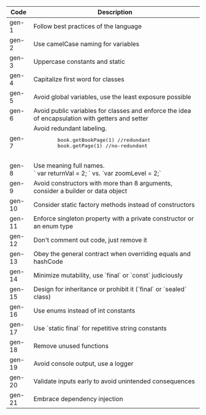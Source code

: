 <table>
  <thead>
    <tr><th>Code</th><th>Description</th></tr>
  </thead>
  <tbody>
    <tr><td> gen-1  </td><td> Follow best practices of the language </td></tr>
    <tr><td> gen-2  </td><td> Use camelCase naming for variables </td></tr>
    <tr><td> gen-3  </td><td> Uppercase constants and static </td></tr>
    <tr><td> gen-4  </td><td> Capitalize first word for classes </td></tr>
    <tr><td> gen-5  </td><td> Avoid global variables, use the least exposure possible </td></tr>
    <tr><td> gen-6  </td><td> Avoid public variables for classes and enforce the idea of encapsulation with getters and setter </td></tr>
    <tr><td> gen-7  </td>
      <td> Avoid redundant labeling. <br/> 
        <pre>
        book.getBookPage(1) //redundant
        book.getPage(1) //no-redundant
        </pre>
      </td>
    </tr>
    <tr><td> gen-8  </td><td> Use meaning full names.  <br/> ` var returnVal = 2; ` vs. `var zoomLevel = 2;` </td></tr>
    <tr><td> gen-9  </td><td> Avoid constructors with more than 8 arguments, consider a builder or data object </td></tr>
    <tr><td> gen-10 </td><td> Consider static factory methods instead of constructors </td></tr>
    <tr><td> gen-11 </td><td> Enforce singleton property with a private constructor or an enum type </td></tr>
    <tr><td> gen-12 </td><td> Don't comment out code, just remove it </td></tr>
    <tr><td> gen-13 </td><td> Obey the general contract when overriding equals and hashCode </td></tr>
    <tr><td> gen-14 </td><td> Minimize mutability, use `final` or `const` judiciously </td></tr>
    <tr><td> gen-15 </td><td> Design for inheritance or prohibit it (`final` or `sealed` class) </td></tr>
    <tr><td> gen-16 </td><td> Use enums instead of int constants </td></tr>
    <tr><td> gen-17 </td><td> Use `static final` for repetitive string constants </td></tr>
    <tr><td> gen-18 </td><td> Remove unused functions </td></tr>
    <tr><td> gen-19 </td><td> Avoid console output, use a logger </td></tr>
    <tr><td> gen-20 </td><td> Validate inputs early to avoid unintended consequences </td></tr>
    <tr><td> gen-21 </td><td> Embrace dependency injection </td></tr>
  </tbody>
  
  
</table>
